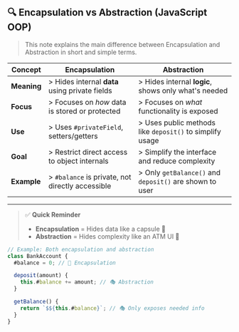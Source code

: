 
## 🔍 Encapsulation vs Abstraction (JavaScript OOP)

> This note explains the main difference between Encapsulation and Abstraction in short and simple terms.

| Concept     | Encapsulation                            | Abstraction                                |
|-------------|-------------------------------------------|--------------------------------------------|
| **Meaning** | > Hides internal **data** using private fields | > Hides internal **logic**, shows only what's needed |
| **Focus**   | > Focuses on *how* data is stored or protected | > Focuses on *what* functionality is exposed |
| **Use**     | > Uses `#privateField`, setters/getters       | > Uses public methods like `deposit()` to simplify usage |
| **Goal**    | > Restrict direct access to object internals  | > Simplify the interface and reduce complexity |
| **Example** | > `#balance` is private, not directly accessible | > Only `getBalance()` and `deposit()` are shown to user |

---

> ✅ **Quick Reminder**  
> - **Encapsulation** = Hides data like a capsule 💊  
> - **Abstraction** = Hides complexity like an ATM UI 🏧

```js
// Example: Both encapsulation and abstraction
class BankAccount {
  #balance = 0; // 🔐 Encapsulation

  deposit(amount) {
    this.#balance += amount; // 🎭 Abstraction
  }

  getBalance() {
    return `$${this.#balance}`; // 🎭 Only exposes needed info
  }
}

